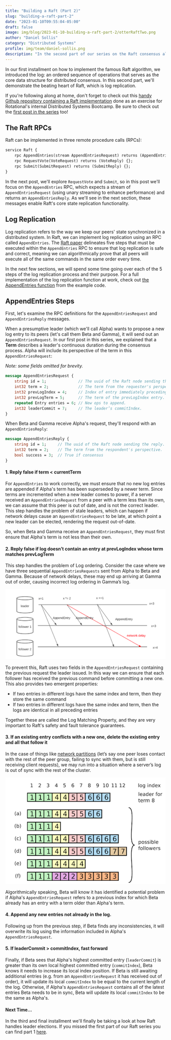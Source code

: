 ```yaml
---
title: "Building a Raft (Part 2)"
slug: "building-a-raft-part-2"
date: "2023-01-10T09:55:04-05:00"
draft: false
image: img/blog/2023-01-10-building-a-raft-part-2/otterRaftTwo.png
author: "Daniel Sollis"
category: "Distributed Systems"
profile: img/team/daniel-sollis.png
description: "In the second part of our series on the Raft consensus algorithm we'll be covering log replication."
---
```


In our first installment on how to implement the famous Raft algorithm, we introduced the log: an ordered sequence of operations that serves as the core data structure for distributed consensus. In this second part, we'll demonstrate the beating heart of Raft, which is log replication.

<!--more-->

If you're following along at home, don't forget to check out this [handy Github repository containing a Raft implementation](https://github.com/rotationalio/Raft) done as an exercise for Rotational's internal Distributed Systems Bootcamp. Be sure to check out the [first post in the series](https://rotational.io/blog/building-a-raft-part-1/) too!

## The Raft RPCs

Raft can be implemented in three remote procedure calls (RPCs):

```proto
service Raft {
    rpc AppendEntries(stream AppendEntriesRequest) returns (AppendEntriesReply) {};
    rpc RequestVote(VoteRequest) returns (VoteReply) {};
    rpc Submit(SubmitRequest) returns (SubmitReply) {};
}
```

In the next post, we'll explore `RequestVote` and `Submit`, so in this post we'll focus on the `AppendEntries` RPC, which expects a stream of `AppendEntriesRequest` (using unary streaming to enhance performance) and returns an `AppendEntriesReply`. As we'll see in the next section, these messages enable Raft's core state replication functionality.

## Log Replication

Log replication refers to the way we keep our peers' state synchronized in a distributed system. In Raft, we can implement log replication using an RPC called `AppendEntries`. The [Raft paper](https://web.stanford.edu/~ouster/cgi-bin/papers/raft-atc14) delineates five steps that must be executed within the `AppendEntries` RPC to ensure that log replication is safe and correct, meaning we can algorithmically prove that all peers will execute all of the same commands in the same order every time.

In the next few sections, we will spend some time going over each of the 5 steps of the log replication process and their purpose. For a full implementation of the log replication function at work, check out [the AppendEntries function](https://github.com/rotationalio/Raft/blob/8a7f0417aaeafb6d301c4f5c3d57df63268c4886/raft/handlers.go#L215-L269) from the example code.

## AppendEntries Steps

First, let's examine the RPC definitions for the `AppendEntriesRequest` and `AppendEntriesReply` messages.

When a presumptive leader (which we'll call Alpha) wants to propose a new log entry to its peers (let's call them Beta and Gamma), it will send out an `AppendEntriesRequest`. In our first post in this series, we explained that a **Term** describes a leader's continuous duration during the consensus process. Alpha will include its perspective of the term in this `AppendEntriesRequest`:

*Note: some fields omitted for brevity.*
```proto
message AppendEntriesRequest {
    string id = 1;              // The uuid of the Raft node sending the request.
    int32 term = 2;             // The term from the requester's perspective.
    int32 prevLogIndex = 4;     // Index of entry immediately preceding new ones.
    int32 prevLogTerm = 5;      // The term of the prevLogIndex entry.
    repeated Entry entries = 6; // New ops to append.
    int32 leaderCommit = 7;     // The leader’s commitIndex.
}
```

When Beta and Gamma receive Alpha's request, they'll respond with an `AppendEntriesReply`:

```proto
message AppendEntriesReply {
    string id = 1;     // The uuid of the Raft node sending the reply.
    int32 term = 2;    // The term from the respondent's perspective.
    bool success = 3;  // True if consensus
}
```

#### 1. Reply false if term < currentTerm

For `AppendEntries` to work correctly, we must ensure that no new log entries are appended if Alpha's term has been superseded by a newer term. Since terms are incremented when a new leader comes to power, if a server received an `AppendEntriesRequest` from a peer with a term less than its own, we can assume that this peer is out of date, and is not the correct leader. This step handles the problem of stale leaders, which can happen if network delays cause an `AppendEntriesRequest` to be late, at which point a new leader can be elected, rendering the request out-of-date.

So, when Beta and Gamma receive an `AppendEntriesRequest`, they must first ensure that Alpha's term is not less than their own.


#### 2. Reply false if log doesn’t contain an entry at prevLogIndex whose term matches prevLogTerm
This step handles the problem of Log ordering. Consider the case where we have three sequential `AppendEntriesRequests` sent from Alpha to Beta and Gamma. Because of network delays, these may end up arriving at Gamma out of order, causing incorrect log ordering in Gamma’s log.

!["Example of network delay"](/img/blog/2023-01-10-building-a-raft-part-2/networkDelay.png)

To prevent this, Raft uses two fields in the `AppendEntriesRequest` containing the previous request the leader issued. In this way we can ensure that each follower has received the previous command before committing a new one. This also provides two emergent properties:

- If two entries in different logs have the same index and term, then they store the same command
- If two entries in different logs have the same index and term, then the logs are identical in all preceding entries

Together these are called the Log Matching Property, and they are very important to Raft's safety and fault tolerance guarantees.

#### 3. If an existing entry conflicts with a new one, delete the existing entry and all that follow it
In the case of things like [network partitions](https://en.wikipedia.org/wiki/Network_partition#:~:text=A%20network%20partition%20is%20a,partitioned%2C%20it%20still%20works%20correctly) (let’s say one peer loses contact with the rest of the peer group, failing to sync with them, but is still receiving client requests), we may run into a situation where a server’s log is out of sync with the rest of the cluster.

!["Possible follower states"](/img/blog/2023-01-10-building-a-raft-part-2/possibleFollowers.png)

Algorithmically speaking, Beta will know it has identified a potential problem if Alpha's `AppendEntriesRequest` refers to a previous index for which Beta already has an entry with a term older than Alpha's term.

#### 4. Append any new entries not already in the log.
Following up from the previous step, if Beta finds any inconsistencies, it will overwrite its log using the information included in Alpha's `AppendEntriesRequest`.

#### 5. If leaderCommit > commitIndex, fast forward
Finally, if Beta sees that Alpha's highest committed entry (`leaderCommit`) is greater than its own local highest committed entry (`commitIndex`), Beta knows it needs to increase its local index position. If Beta is still awaiting additional entries (e.g. from an `AppendEntriesRequest` it has received out of order), it will update its local `commitIndex` to be equal to the current length of the log. Otherwise, if Alpha's `AppendEntriesRequest` contains all of the latest entries Beta needs to be in sync, Beta will update its local `commitIndex` to be the same as Alpha's.

#### Next Time...
In the third and final installment we'll finally be taking a look at how Raft handles leader elections. If you missed the first part of our Raft series you can find part 1 [here](https://rotational.io/blog/building-a-raft-part-1/).
